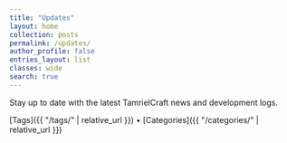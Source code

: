 ```yaml
---
title: "Updates"
layout: home
collection: posts
permalink: /updates/
author_profile: false
entries_layout: list
classes: wide
search: true
---
```


Stay up to date with the latest TamrielCraft news and development logs.

[Tags]({{ "/tags/" | relative_url }}) • [Categories]({{ "/categories/" | relative_url }})

